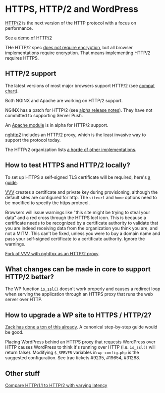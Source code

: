 # HTTPS, HTTP/2 and WordPress

[HTTP/2](https://http2.github.io/) is the next version of the HTTP protocol with
a focus on performance.

[See a demo of HTTP/2](http://www.http2demo.io/)

THe HTTP/2 spec [does not require encryption](https://http2.github.io/faq/#does-http2-require-encryption),
but all browser implementations require encryption. That means implementing HTTP/2
requires HTTPS.

## HTTP/2 support

The latest versions of most major browsers support HTTP/2 (see [compat chart](http://caniuse.com/#feat=http2)).

Both NGINX and Apache are working on HTTP/2 support.

NGINX has a patch for HTTP/2 (see [alpha release notes](https://www.nginx.com/blog/early-alpha-patch-http2/)).
They have not committed to supporting Server Push.

An [Apache module](https://github.com/icing/mod_h2) is in alpha for HTTP/2 support.

[nghttp2](https://nghttp2.org/) includes an HTTP/2 proxy, which is the least invasive
way to support the protocol today.

The HTTP/2 organization lists [a horde of other implementations](https://github.com/http2/http2-spec/wiki/Implementations).

## How to test HTTPS and HTTP/2 locally?

To set up HTTPS a self-signed TLS certificate will be required, here's [a guide](http://www.akadia.com/services/ssh_test_certificate.html).

[VVV](https://github.com/Varying-Vagrant-Vagrants/VVV) creates a certificate and private key
during provisioning, although the default sites are configured for http.
The `siteurl` and `home` options need to be modified to specify the https protocol.

Browsers will issue warnings like "this site might be trying to steal your data"
and a red cross through the HTTPS locl icon. This is because a certificate needs to
be recognized by a certificate authority to validate that you are indeed receiving
data from the organization you think you are, and not a MITM. This can't be fixed,
unless you were to buy a domain name and pass your self-signed certificate to a certificate
authority. Ignore the warnings.

[Fork of VVV with nghttpx as an HTTP/2 proxy](https://github.com/ericandrewlewis/VVV/tree/http2).

## What changes can be made in core to support HTTP/2 better?

The WP function [`is_ssl()`](https://github.com/WordPress/WordPress/blob/master/wp-includes/functions.php#L3748)
doesn't work properly and causes a redirect loop when serving the application through an HTTPS proxy
that runs the web server over HTTP.

## How to upgrade a WP site to HTTPS / HTTP/2?

[Zack has done a ton of this already](https://www.tollmanz.com/wordpress-https-mixed-content-detector-1-1-0-update/). A canonical step-by-step guide would be good.

Placing WordPress behind an HTTPS proxy that requests WordPress over HTTP causes
WordPress to think it's running over HTTP (i.e. `is_ssl()` will return false).
Modifying `$_SERVER` variables in `wp-config.php` is the suggested configuration.
See trac tickets #9235, #19654, #31288.

## Other stuff

[Compare HTTP/1.1 to HTTP/2 with varying latency](http://http2.golang.org/gophertiles?latency=1000)